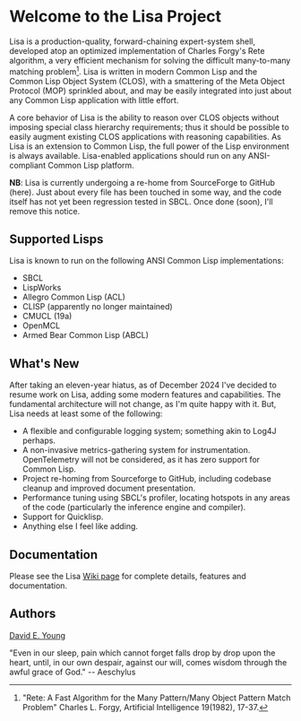 
# Welcome to the Lisa Project #

Lisa is a production-quality, forward-chaining expert-system shell, developed atop an optimized implementation of
Charles Forgy's Rete algorithm, a very efficient mechanism for solving the difficult many-to-many matching
problem[^1]. Lisa is written in modern Common Lisp and the Common Lisp Object System (CLOS), with a smattering of the
Meta Object Protocol (MOP) sprinkled about, and may be easily integrated into just about any Common Lisp application
with little effort.

A core behavior of Lisa is the ability to reason over CLOS objects without imposing special class hierarchy
requirements; thus it should be possible to easily augment existing CLOS applications with reasoning capabilities. As
Lisa is an extension to Common Lisp, the full power of the Lisp environment is always available. Lisa-enabled
applications should run on any ANSI-compliant Common Lisp platform.

**NB**: Lisa is currently undergoing a re-home from SourceForge to GitHub (here). Just about every file has been touched
in some way, and the code itself has not yet been regression tested in SBCL. Once done (soon), I'll remove this notice.

## Supported Lisps ##

Lisa is known to run on the following ANSI Common Lisp implementations:

- SBCL
- LispWorks
- Allegro Common Lisp (ACL)
- CLISP (apparently no longer maintained)
- CMUCL (19a)
- OpenMCL
- Armed Bear Common Lisp (ABCL)

## What's New ##

After taking an eleven-year hiatus, as of December 2024 I've decided to resume work on Lisa, adding some modern features
and capabilities. The fundamental architecture will not change, as I'm quite happy with it. But, Lisa needs at least
some of the following:

- A flexible and configurable logging system; something akin to Log4J perhaps.
- A non-invasive metrics-gathering system for instrumentation. OpenTelemetry will not be considered, as it has zero
  support for Common Lisp.
- Project re-homing from Sourceforge to GitHub, including codebase cleanup and improved document presentation.
- Performance tuning using SBCL's profiler, locating hotspots in any areas of the code (particularly the inference
  engine and compiler).
- Support for Quicklisp.
- Anything else I feel like adding.

## Documentation ##

Please see the Lisa [Wiki page](https://github.com/youngde811/Lisa/wiki/Home) for complete details, features and
documentation.

## Authors ##

[David E. Young](mailto://streetrod750@protonmail.com)

"Even in our sleep, pain which cannot forget falls drop by drop upon the heart, until, in our own despair, against our will, comes wisdom through the awful grace of God."
-- Aeschylus

[^1]: "Rete: A Fast Algorithm for the Many Pattern/Many Object Pattern Match Problem" Charles L. Forgy, Artificial Intelligence 19(1982), 17-37.
